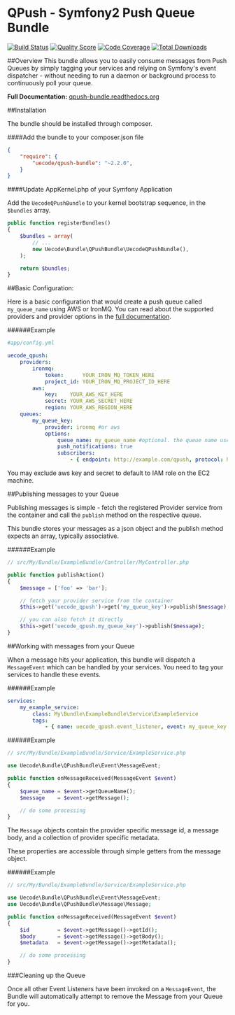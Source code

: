 QPush - Symfony2 Push Queue Bundle
==================================

[![Build Status](https://img.shields.io/travis/uecode/qpush-bundle/master.svg?style=flat-square)](https://travis-ci.org/uecode/qpush-bundle)
[![Quality Score](https://img.shields.io/scrutinizer/g/uecode/qpush-bundle.svg?style=flat-square)](https://scrutinizer-ci.com/g/uecode/qpush-bundle/)
[![Code Coverage](https://img.shields.io/scrutinizer/coverage/g/uecode/qpush-bundle.svg?style=flat-square)](https://scrutinizer-ci.com/g/uecode/qpush-bundle/)
[![Total Downloads](http://img.shields.io/packagist/dt/uecode/qpush-bundle.svg?style=flat-square)](https://packagist.org/packages/uecode/qpush-bundle)

##Overview
This bundle allows you to easily consume messages from Push Queues by simply
tagging your services and relying on Symfony's event dispatcher - without
needing to run a daemon or background process to continuously poll your queue.

**Full Documentation:** [qpush-bundle.readthedocs.org](http://qpush-bundle.rtfd.org)

##Installation

The bundle should be installed through composer.

####Add the bundle to your composer.json file

```json
{
    "require": {
        "uecode/qpush-bundle": "~2.2.0",
    }
}
```

####Update AppKernel.php of your Symfony Application

Add the `UecodeQPushBundle` to your kernel bootstrap sequence, in the `$bundles`
array.

```php
public function registerBundles()
{
    $bundles = array(
        // ...
        new Uecode\Bundle\QPushBundle\UecodeQPushBundle(),
    );

    return $bundles;
}
```

##Basic Configuration:

Here is a basic configuration that would create a push queue called
`my_queue_name` using AWS or IronMQ. You can read about the supported providers
and provider options in the [full documentation](http://qpush-bundle.rtfd.org).

######Example

```yaml
#app/config.yml

uecode_qpush:
    providers:
        ironmq:
            token:      YOUR_IRON_MQ_TOKEN_HERE
            project_id: YOUR_IRON_MQ_PROJECT_ID_HERE
        aws:
            key:    YOUR_AWS_KEY_HERE
            secret: YOUR_AWS_SECRET_HERE
            region: YOUR_AWS_REGION_HERE
    queues:
        my_queue_key:
            provider: ironmq #or aws
            options:
                queue_name: my_queue_name #optional. the queue name used on the provider
                push_notifications: true
                subscribers:
                    - { endpoint: http://example.com/qpush, protocol: http }
```

You may exclude aws key and secret to default to IAM role on the EC2 machine.

##Publishing messages to your Queue

Publishing messages is simple - fetch the registered Provider service from the
container and call the `publish` method on the respective queue.

This bundle stores your messages as a json object and the publish method expects
an array, typically associative.

######Example

```php
// src/My/Bundle/ExampleBundle/Controller/MyController.php

public function publishAction()
{
    $message = ['foo' => 'bar'];

    // fetch your provider service from the container
    $this->get('uecode_qpush')->get('my_queue_key')->publish($message);

    // you can also fetch it directly
    $this->get('uecode_qpush.my_queue_key')->publish($message);
}

```

##Working with messages from your Queue

When a message hits your application, this bundle will dispatch a `MessageEvent`
which can be handled by your services. You need to tag your services to handle
these events.

######Example
```yaml
services:
    my_example_service:
    	class: My\Bundle\ExampleBundle\Service\ExampleService
    	tags:
    		- { name: uecode_qpush.event_listener, event: my_queue_key.message_received, method: onMessageReceived }
```

######Example
```php
// src/My/Bundle/ExampleBundle/Service/ExampleService.php

use Uecode\Bundle\QPushBundle\Event\MessageEvent;

public function onMessageReceived(MessageEvent $event)
{
    $queue_name = $event->getQueueName();
    $message    = $event->getMessage();

    // do some processing
}
```

The `Message` objects contain the provider specific message id, a message body,
and a collection of provider specific metadata.

These properties are accessible through simple getters from the message object.

######Example
```php
// src/My/Bundle/ExampleBundle/Service/ExampleService.php

use Uecode\Bundle\QPushBundle\Event\MessageEvent;
use Uecode\Bundle\QPushBundle\Message\Message;

public function onMessageReceived(MessageEvent $event)
{
    $id         = $event->getMessage()->getId();
    $body       = $event->getMessage()->getBody();
    $metadata   = $event->getMessage()->getMetadata();

    // do some processing
}
```

###Cleaning up the Queue

Once all other Event Listeners have been invoked on a `MessageEvent`, the Bundle
will automatically attempt to remove the Message from your Queue for you.

